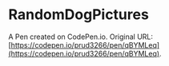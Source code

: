 # RandomDogPictures

A Pen created on CodePen.io. Original URL: [https://codepen.io/prud3266/pen/qBYMLeq](https://codepen.io/prud3266/pen/qBYMLeq).

